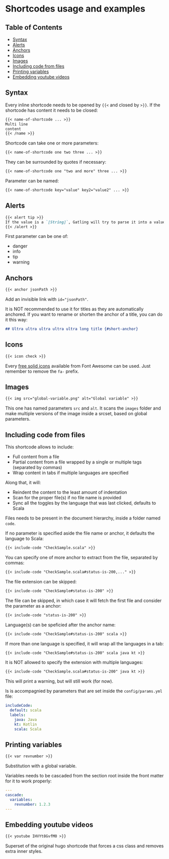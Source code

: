 # Shortcodes usage and examples

## Table of Contents

* [Syntax](#syntax)
* [Alerts](#alerts)
* [Anchors](#anchors)
* [Icons](#icons)
* [Images](#images)
* [Including code from files](#including-code-from-files)
* [Printing variables](#printing-variables)
* [Embedding youtube videos](#embedding-youtube-videos)

## Syntax

Every inline shortcode needs to be opened by `{{<` and closed by `>}}`. If the shortcode has content it needs to be closed:

```markdown
{{< name-of-shortcode ... >}}
Multi line
content
{{< /name >}}
```

Shortcode can take one or more parameters:

```markdown
{{< name-of-shortcode one two three ... >}}
```

They can be surrounded by quotes if necessary:

```markdown
{{< name-of-shortcode one "two and more" three ... >}}
```

Parameter can be named:

```markdown
{{< name-of-shortcode key="value" key2="value2" ... >}}
```

## Alerts

```markdown
{{< alert tip >}}
If the value is a `[String]`, Gatling will try to parse it into a value of the expected type.
{{< /alert >}}
```

First parameter can be one of:

* danger
* info
* tip
* warning

## Anchors

```markdown
{{< anchor jsonPath >}}
```

Add an invisible link with `id="jsonPath"`.

It is NOT recommended to use it for titles as they are automatically anchored. If you want to rename or shorten the anchor of a title, you can do it this way:

```markdown
## Ultra ultra ultra ultra ultra long title {#short-anchor}
```

## Icons

```markdown
{{< icon check >}}
```

Every [free solid icons](https://fontawesome.com/v5.15/icons?d=gallery&p=2&s=solid&m=free) available from Font Awesome can be used. Just remember to remove the `fa-` prefix.

## Images

```markdown
{{< img src="global-variable.png" alt="Global variable" >}}
```

This one has named parameters `src` and `alt`. It scans the `images` folder and make multiple versions of the image inside a srcset, based on global parameters.

## Including code from files

This shortcode allows to include:

* Full content from a file
* Partial content from a file wrapped by a single or multiple tags (separated by commas)
* Wrap content in tabs if multiple languages are specified

Along that, it will:

* Reindent the content to the least amount of indentation
* Scan for the proper file(s) if no file name is provided
* Sync all the toggles by the language that was last clicked, defaults to Scala

Files needs to be present in the document hierarchy, inside a folder named `code`.

If no parameter is specified aside the file name or anchor, it defaults the language to Scala:

```markdown
{{< include-code "CheckSample.scala" >}}
```

You can specify one of more anchor to extract from the file, separated by commas:

```markdown
{{< include-code "CheckSample.scala#status-is-200,..." >}}
```

The file extension can be skipped:

```markdown
{{< include-code "CheckSample#status-is-200" >}}
```

The file can be skipped, in which case it will fetch the first file and consider the parameter as a anchor:

```markdown
{{< include-code "status-is-200" >}}
```

Language(s) can be speficied after the anchor name:

```markdown
{{< include-code "CheckSample#status-is-200" scala >}}
```

If more than one language is specified, it will wrap all the languages in a tab:

```markdown
{{< include-code "CheckSample#status-is-200" scala java kt >}}
```

It is NOT allowed to specify the extension with multiple languages:

```markdown
{{< include-code "CheckSample.scala#status-is-200" java kt >}}
```

This will print a warning, but will still work (for now).

Is is accompagnied by parameters that are set inside the `config/params.yml` file:

```yaml
includeCode:
  default: scala
  labels:
    java: Java
    kt: Kotlin
    scala: Scala
```

## Printing variables

```markdown
{{< var revnumber >}}
```

Substitution with a global variable.

Variables needs to be cascaded from the section root inside the front matter for it to work properly:

```yaml
---
cascade:
  variables:
    revnumber: 1.2.3
---
```

## Embedding youtube videos

```markdown
{{< youtube IHVYt8GvfM0 >}}
```

Superset of the original hugo shortcode that forces a css class and removes extra inner styles.

